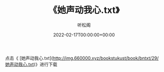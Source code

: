 ﻿---
title:  《她声动我心.txt》
date:   2022-02-17T00:00:00+00:00
author: 听松阁
layout: post
permalink: /她声动我心/
categories: 小说
tags: [小说]
---

点击《 [她声动我心.txt](<a href="http://img.660000.xyz/bookstukust/book/bntxt/29/" target=_blank>http://img.660000.xyz/bookstukust/book/bntxt/29/她声动我心.txt)》进行下载